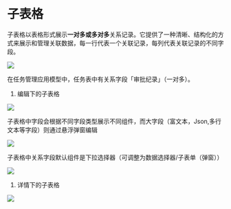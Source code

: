 # 子表格

子表格以表格形式展示**一对多或多对多**关系记录。它提供了一种清晰、结构化的方式来展示和管理关联数据，每一行代表一个关联记录，每列代表关联记录的不同字段。

![](https://nocobase-docs.oss-cn-beijing.aliyuncs.com/b727c98fea5ca42b2e040aca2ab835f7.png)

在任务管理应用模型中，任务表中有关系字段「审批纪录」（一对多）。

1. 编辑下的子表格

![](https://nocobase-docs.oss-cn-beijing.aliyuncs.com/e8bb178a3e6f284823638b6aa150ea0a.png)

子表格中字段会根据不同字段类型展示不同组件，而大字段（富文本，Json,多行文本等字段）则通过悬浮弹窗编辑

![](https://nocobase-docs.oss-cn-beijing.aliyuncs.com/64abfb139e4f00d4bd093f33d57a6849.png)

子表格中关系字段默认组件是下拉选择器（可调整为数据选择器/子表单（弹窗））

![](https://nocobase-docs.oss-cn-beijing.aliyuncs.com/6a6094b3b66cc87f1efc65266fbbb176.png)

1. 详情下的子表格

![](https://nocobase-docs.oss-cn-beijing.aliyuncs.com/9ca7b2a0e2e9d919db668cbf3224eb41.png)